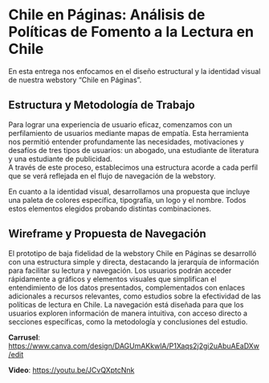 # Chile en Páginas: Análisis de Políticas de Fomento a la Lectura en Chile 
En esta entrega nos enfocamos en el diseño estructural y la identidad visual de nuestra webstory “Chile en Páginas”. 

## **Estructura y Metodología de Trabajo**  
Para lograr una experiencia de usuario eficaz, comenzamos con un perfilamiento de usuarios mediante mapas de empatía. Esta herramienta nos permitió entender profundamente las necesidades, motivaciones y desafíos de tres tipos de usuarios: un abogado, una estudiante de literatura y una estudiante de publicidad.  
A través de este proceso, establecimos una estructura acorde a cada perfil que se verá reflejada en el flujo de navegación de la webstory. 

En cuanto a la identidad visual, desarrollamos una propuesta que incluye una paleta de colores específica, tipografía, un logo y el nombre. Todos estos elementos elegidos probando distintas combinaciones. 

## **Wireframe y Propuesta de Navegación**  
El prototipo de baja fidelidad de la webstory Chile en Páginas se desarrolló con una estructura simple y directa, destacando la jerarquía de información para facilitar su lectura y navegación. Los usuarios podrán acceder rápidamente a gráficos y elementos visuales que simplifican el entendimiento de los datos presentados, complementados con enlaces adicionales a recursos relevantes, como estudios sobre la efectividad de las políticas de lectura en Chile. La navegación está diseñada para que los usuarios exploren información de manera intuitiva, con acceso directo a secciones específicas, como la metodología y conclusiones del estudio.

**Carrusel**: https://www.canva.com/design/DAGUmAKkwlA/P1Xaqs2j2gi2uAbuAEaDXw/edit

**Video**:   https://youtu.be/JCvQXptcNnk
